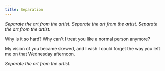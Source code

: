 ```yaml
---
title: Separation
---
```


*Separate the art from the artist.*
*Separate the art from the artist.*
*Separate the art from the artist.*

Why is it so hard?
Why can't I treat you like a normal person anymore?

My vision of you became skewed,
and I wish I could forget
the way you left me
on that Wednesday afternoon.

*Separate the art from the artist.*
